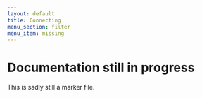 ```yaml
---
layout: default
title: Connecting
menu_section: filter
menu_item: missing
---
```



# Documentation still in progress

This is sadly still a marker file.

